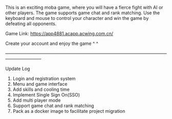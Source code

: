 This is an exciting moba game, where you will have a fierce fight with AI or other players. The game supports game chat and rank matching. Use the keyboard and mouse to control your character and win the game by defeating all opponents.

Game Link: https://app4881.acapp.acwing.com.cn/

Create your account and enjoy the game ^ ^


————————————————————————————————————————————





Update Log

1. Login and registration system
2. Menu and game interface
3. Add skills and cooling time
4. Implement Single Sign On(SSO)
5. Add multi player mode
6. Support game chat and rank matching
7. Pack as a docker image to facilitate project migration
